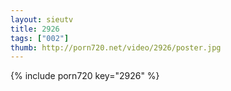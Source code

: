 ```yaml
--- 
layout: sieutv
title: 2926
tags: ["002"]
thumb: http://porn720.net/video/2926/poster.jpg
---
```

{% include porn720 key="2926" %} 
